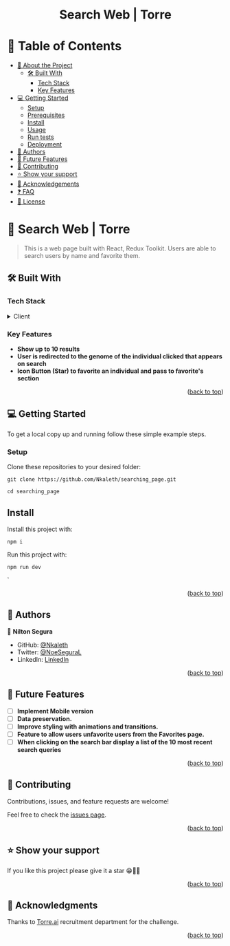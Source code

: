 

<div align="center">
  <h1><b>Search Web | Torre</b></h1>
</div>

# 📗 Table of Contents

- [📖 About the Project](#about-project)
  - [🛠 Built With](#built-with)
    - [Tech Stack](#tech-stack)
    - [Key Features](#key-features)  
- [💻 Getting Started](#getting-started)
  - [Setup](#setup)
  - [Prerequisites](#prerequisites)
  - [Install](#install)
  - [Usage](#usage)
  - [Run tests](#run-tests)
  - [Deployment](#triangular_flag_on_post-deployment)
- [👥 Authors](#authors)
- [🔭 Future Features](#future-features)
- [🤝 Contributing](#contributing)
- [⭐️ Show your support](#support)
- [🙏 Acknowledgements](#acknowledgements)
- [❓ FAQ](#faq)
- [📝 License](#license)

# 📖 Search Web | Torre <a name="about-project"></a>

> This is a web page built with React, Redux Toolkit. Users are able to search users by name and favorite them.

## 🛠 Built With <a name="built-with"></a>

### Tech Stack <a name="tech-stack"></a>

<details>
  <summary>Client</summary>
    <ul>
    <li><a href="https://react.dev/">React</a></li>
    <li><a href="https://redux.js.org/">Redux</a></li>
  </ul>
</details>

### Key Features <a name="key-features"></a>

- **Show up to 10 results**
- **User is redirected to the  genome of the individual clicked that appears on search**
- **Icon Button (Star) to favorite an individual and pass to favorite's section**

<p align="right">(<a href="#readme-top">back to top</a>)</p>

## 💻 Getting Started <a name="getting-started"></a>

To get a local copy up and running follow these simple example steps.


### Setup

Clone these repositories to your desired folder:


`
git clone https://github.com/Nkaleth/searching_page.git
`

`
cd searching_page
`
## <b>Install</b>

Install this project with:

`
npm i
`

Run this project with:

`
npm run dev
`

`


<p align="right">(<a href="#readme-top">back to top</a>)</p>

## 👥 Authors <a name="author"></a>


👤 **Nilton Segura**

- GitHub: [@Nkaleth](https://github.com/Nkaleth)
- Twitter: [@NoeSeguraL](https://twitter.com/NoeSeguraL)
- LinkedIn: [LinkedIn](https://www.linkedin.com/in/niltonsegura/)


<p align="right">(<a href="#readme-top">back to top</a>)</p>

## 🔭 Future Features <a name="future-features"></a>
- [ ] **Implement Mobile version**
- [ ] **Data preservation.**
- [ ] **Improve styling with animations and transitions.**
- [ ] **Feature to allow users unfavorite users from the Favorites page.**
- [ ] **When clicking on the search bar display a list of the 10 most recent search queries**

<p align="right">(<a href="#readme-top">back to top</a>)</p>

## 🤝 Contributing <a name="contributing"></a>

Contributions, issues, and feature requests are welcome!

Feel free to check the [issues page](https://github.com/Nkaleth/searching_page.git).

<p align="right">(<a href="#readme-top">back to top</a>)</p>

## ⭐️ Show your support <a name="support"></a>

If you like this project please give it a star 😁🌟✨

<p align="right">(<a href="#readme-top">back to top</a>)</p>

## 🙏 Acknowledgments <a name="acknowledgements"></a>

Thanks to [Torre.ai](https://torre.ai) recruitment department for the challenge.

<p align="right">(<a href="#readme-top">back to top</a>)</p>
